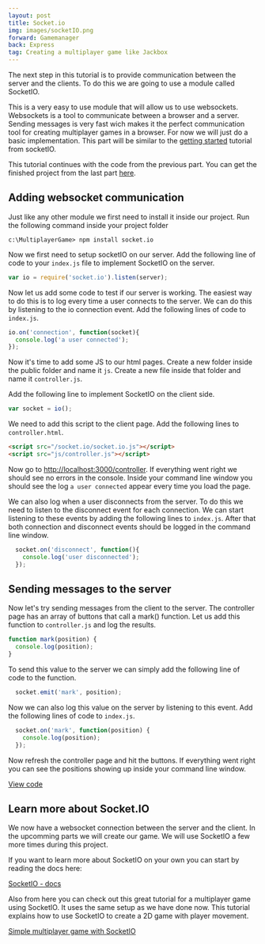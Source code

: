 ```yaml
---
layout: post
title: Socket.io
img: images/socketIO.png
forward: Gamemanager
back: Express
tag: Creating a multiplayer game like Jackbox
---
```


The next step in this tutorial is to provide communication between the server and the clients. To do this we are going to use a module called SocketIO. 

This is a very easy to use module that will allow us to use websockets. Websockets is a tool to communicate between a browser and a server. Sending messages is very fast wich makes it the perfect communication tool for creating multiplayer games in a browser. For now we will just do a basic implementation. This part will be similar to the [getting started](https://socket.io/get-started/chat/) tutorial from socketIO.

This tutorial continues with the code from the previous part. You can get the finished project from the last part [here](https://github.com/RubenBimmel/MultiplayerGameTutorial/tree/master/02-Express).

## Adding websocket communication
Just like any other module we first need to install it inside our project. Run the following command inside your project folder

```
c:\MultiplayerGame> npm install socket.io
```

Now we first need to setup socketIO on our server. Add the following line of code to your `index.js` file to implement SocketIO on the server.

```js
var io = require('socket.io').listen(server);
```

Now let us add some code to test if our server is working. The easiest way to do this is to log every time a user connects to the server. We can do this by listening to the io connection event. Add the following lines of code to `index.js`.

```js
io.on('connection', function(socket){
  console.log('a user connected');
});
```

Now it's time to add some JS to our html pages. Create a new folder inside the public folder and name it `js`. Create a new file inside that folder and name it `controller.js`. 

Add the following line to implement SocketIO on the client side.

```js
var socket = io();
```

We need to add this script to the client page. Add the following lines to `controller.html`.

```html
<script src="/socket.io/socket.io.js"></script>
<script src="js/controller.js"></script>
```

Now go to <a href="http://localhost:3000/controller" target="_blank">http://localhost:3000/controller</a>. If everything went right we should see no errors in the console. Inside your command line window you should see the log `a user connected` appear every time you load the page.

We can also log when a user disconnects from the server. To do this we need to listen to the disconnect event for each connection. We can start listening to these events by adding the following lines to `index.js`. After that both connection and disconnect events should be logged in the command line window.

```js
  socket.on('disconnect', function(){
    console.log('user disconnected');
  });
```

## Sending messages to the server

Now let's try sending messages from the client to the server. The controller page has an array of buttons that call a mark() function. Let us add this function to `controller.js` and log the results.

```js
function mark(position) {
  console.log(position);
}
```

To send this value to the server we can simply add the following line of code to the function.

```js
  socket.emit('mark', position);
```

Now we can also log this value on the server by listening to this event. Add the following lines of code to `index.js`.

```js
  socket.on('mark', function(position) {
    console.log(position);
  });
```

Now refresh the controller page and hit the buttons. If everything went right you can see the positions showing up inside your command line window.

[View code](https://github.com/RubenBimmel/MultiplayerGameTutorial/tree/master/03-SocketIO)

## Learn more about Socket.IO

We now have a websocket connection between the server and the client. In the upcomming parts we will create our game. We will use SocketIO a few more times during this project.

If you want to learn more about SocketIO on your own you can start by reading the docs here:

[SocketIO - docs](https://socket.io/docs/)

Also from here you can check out this great tutorial for a multiplayer game using SocketIO. It uses the same setup as we have done now. This tutorial explains how to use SocketIO to create a 2D game with player movement.

[Simple multiplayer game with SocketIO](https://medium.com/@projectyang/simple-multiplayer-game-with-socket-io-tutorial-part-one-setup-and-movement-ee202024f0ef)